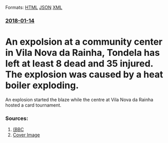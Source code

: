 
Formats: [HTML](/news/2018/01/14/an-expolsion-at-a-community-center-in-vila-nova-da-rainha-tondela-has-left-at-least-8-dead-and-35-injured-the-explosion-was-caused-by-a-he.html)  [JSON](/news/2018/01/14/an-expolsion-at-a-community-center-in-vila-nova-da-rainha-tondela-has-left-at-least-8-dead-and-35-injured-the-explosion-was-caused-by-a-he.json)  [XML](/news/2018/01/14/an-expolsion-at-a-community-center-in-vila-nova-da-rainha-tondela-has-left-at-least-8-dead-and-35-injured-the-explosion-was-caused-by-a-he.xml)  

### [2018-01-14](/news/2018/01/14/index.md)

# An expolsion at a community center in Vila Nova da Rainha, Tondela has left at least 8 dead and 35 injured. The explosion was caused by a heat boiler exploding. 

An explosion started the blaze while the centre at Vila Nova da Rainha hosted a card tournament.


### Sources:

1. [ (BBC](http://www.bbc.com/news/world-europe-42680065)
1. [Cover Image](https://ichef.bbci.co.uk/news/1024/branded_news/DF79/production/_99590275_portugal.jpg)
